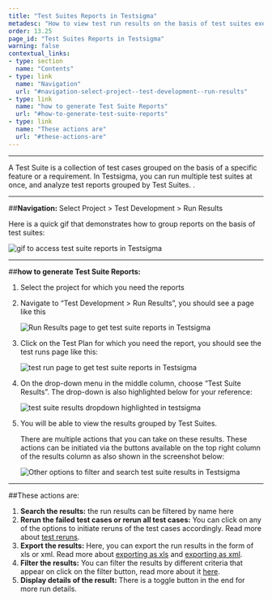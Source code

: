 ```yaml
---
title: "Test Suites Reports in Testsigma"
metadesc: "How to view test run results on the basis of test suites executed in Testsigma"
order: 13.25
page_id: "Test Suites Reports in Testsigma"
warning: false
contextual_links:
- type: section
  name: "Contents"
- type: link
  name: "Navigation"
  url: "#navigation-select-project--test-development--run-results"
- type: link
  name: "how to generate Test Suite Reports"
  url: "#how-to-generate-test-suite-reports"
- type: link
  name: "These actions are"
  url: "#these-actions-are"
---
```


---

A Test Suite is a collection of test cases grouped on the basis of a specific feature or a requirement. In Testsigma, you can run multiple test suites at once, and analyze test reports grouped by Test Suites. . 

---
##**Navigation:** Select Project > Test Development > Run Results



Here is a quick gif that demonstrates how to group reports on the basis of test suites:

![gif to access test suite reports in Testsigma](https://docs.testsigma.com/images/test-suite-reports/gif-get-test-suite-reports-testsigma.gif)


---
##**how to generate Test Suite Reports:**

1. Select the project for which you need the reports
2. Navigate to “Test Development > Run Results”, you should see a page like this

   ![Run Results page to get test suite reports in Testsigma](https://s3.amazonaws.com/static-docs.testsigma.com/new_images/reports/runs/test-suite-reports/run-results-page-to-get-test-suite-reports-testsigma.png)

3. Click on the Test Plan for which you need the report, you should see the test runs page like this:

   ![test run page to get test suite reports in Testsigma](https://docs.testsigma.com/images/test-suite-reports/test-run-page-to-get-test-suite-reports-in-testsigma.png)

4. On the drop-down menu in the middle column, choose “Test Suite Results”. The drop-down is also highlighted below for your reference:

   ![test suite results dropdown highlighted in testsigma](https://docs.testsigma.com/images/test-suite-reports/test-suite-results-dropdown-highlighted-testsigma.png)

5. You will be able to view the results grouped by Test Suites.


   There are multiple actions that you can take on these results. These actions can be initiated via the buttons available on the top right column of the results column as also shown in the screenshot below:

   ![Other options to filter and search test suite results in Testsigma](https://docs.testsigma.com/images/test-suite-reports/test-suite-results-other-options-to-filter-search-testsigma.png)

---
##These actions are:
1. **Search the results:** the run results can be filtered by name here
2. **Rerun the failed test cases or rerun all test cases:** You can click on any of the options to initiate reruns of the test cases accordingly. Read more about [test reruns](https://testsigma.com/docs/reports/runs/rerun/).
3. **Export the results:** Here, you can export the run results in the form of xls or xml. Read more about [exporting as xls](https://testsigma.com/docs/reports/runs/export-report-xls/) and [exporting as xml](https://testsigma.com/docs/reports/runs/export-report-junit/).
4. **Filter the results:** You can filter the results by different criteria that appear on click on the filter button, read more about it [here](https://testsigma.com/docs/reports/runs/filter-custom-reports/).
5. **Display details of the result:** There is a toggle button in the end for more run details.
